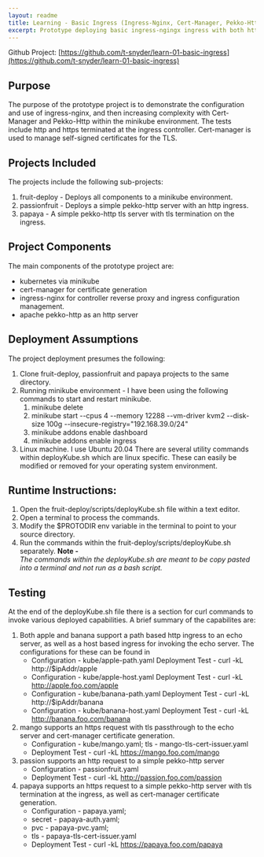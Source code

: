 ```yaml
---
layout: readme
title: Learning - Basic Ingress (Ingress-Nginx, Cert-Manager, Pekko-Http)
excerpt: Prototype deploying basic ingress-ngingx ingress with both http and https termination. Uses ingress-nginx, cert-manager, pekko-http
---
```

Github Project: [https://github.com/t-snyder/learn-01-basic-ingress](https://github.com/t-snyder/learn-01-basic-ingress)

## Purpose
The purpose of the prototype project is to demonstrate the configuration and use of ingress-nginx, and then increasing 
complexity with Cert-Manager and Pekko-Http within the minikube environment. The tests include http and https terminated at the ingress controller. Cert-manager is
used to manage self-signed certificates for the TLS.

## Projects Included
The projects include the following sub-projects: 
   1. fruit-deploy - Deploys all components to a minikube environment. 
   2. passionfruit - Deploys a simple pekko-http server with an http ingress. 
   3. papaya       - A simple pekko-http tls server with tls termination on the ingress.

## Project Components
The main components of the prototype project are: 
   - kubernetes via minikube 
   - cert-manager for certificate generation 
   - ingress-nginx for controller reverse proxy and ingress configuration management. 
   - apache pekko-http as an http server

## Deployment Assumptions
The project deployment presumes the following:
   1. Clone fruit-deploy, passionfruit and papaya projects to the same directory.
   2. Running minikube environment - I have been using the following commands to start and restart minikube. 
         1. minikube delete 
         2. minikube start --cpus 4 --memory 12288 --vm-driver kvm2 --disk-size 100g --insecure-registry="192.168.39.0/24" 
         3. minikube addons enable dashboard 
         4. minikube addons enable ingress
   3. Linux machine. I use Ubuntu 20.04 There are several utility commands within deployKube.sh which are linux specific. These can easily be modified or removed for your operating system environment.

## Runtime Instructions:
  1. Open the fruit-deploy/scripts/deployKube.sh file within a text editor. 
  2. Open a terminal to process the commands. 
  3. Modify the $PROTODIR env variable in the terminal to point to your source directory.
  4. Run the commands within the fruit-deploy/scripts/deployKube.sh separately.
     **Note -**<br> 
      *The commands within the deployKube.sh are meant to be copy pasted into a terminal and not run as a bash script.*

## Testing
At the end of the deployKube.sh file there is a section for curl commands to invoke various deployed capabilities. A brief summary of the capabilites are:
  1. Both apple and banana support a path based http ingress to an echo server, as well as a host based ingress for invoking the echo server. The configurations for these can be found in 
     - Configuration - kube/apple-path.yaml Deployment Test - curl -kL http://$ipAddr/apple 
     - Configuration - kube/apple-host.yaml Deployment Test - curl -kL http://apple.foo.com/apple 
     - Configuration - kube/banana-path.yaml Deployment Test - curl -kL http://$ipAddr/banana 
     - Configuration - kube/banana-host.yaml Deployment Test - curl -kL http://banana.foo.com/banana
  2. mango supports an https request with tls passthrough to the echo server and cert-manager certificate generation. 
     - Configuration - kube/mango.yaml; tls - mango-tls-cert-issuer.yaml 
     - Deployment Test - curl -kL https://mango.foo.com/mango
  3. passion supports an http request to a simple pekko-http server 
     - Configuration - passionfruit.yaml 
     - Deployment Test - curl -kL http://passion.foo.com/passion
  4. papaya supports an https request to a simple pekko-http server with tls termination at the ingress, as well as cert-manager certificate generation.
     - Configuration - papaya.yaml;
     - secret - papaya-auth.yaml;
     - pvc - papaya-pvc.yaml;
     - tls - papaya-tls-cert-issuer.yaml
     - Deployment Test - curl -kL https://papaya.foo.com/papaya
